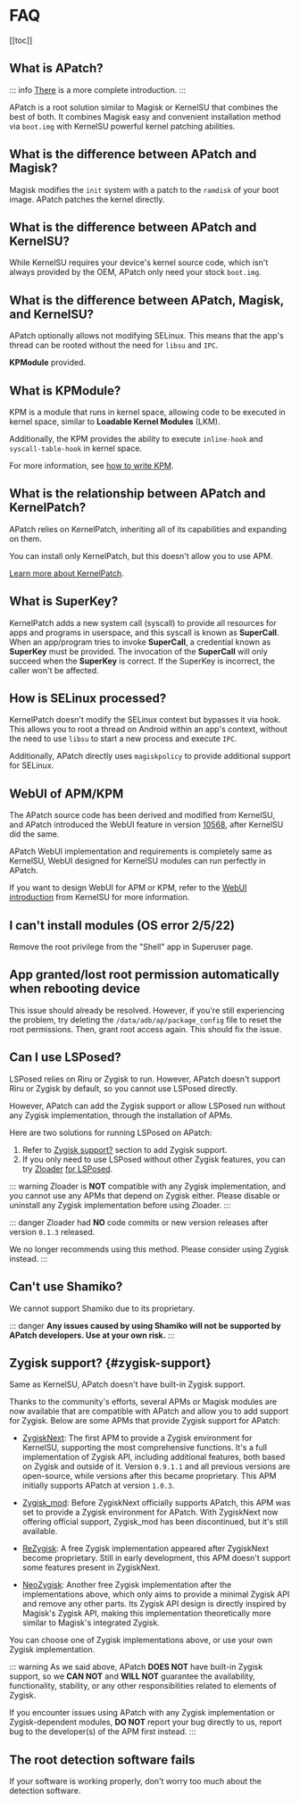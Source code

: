 # FAQ

[[toc]]

## What is APatch?

::: info
[There](/what-is-apatch) is a more complete introduction.
:::

APatch is a root solution similar to Magisk or KernelSU that combines the best of both. It combines Magisk easy and convenient installation method via `boot.img` with KernelSU powerful kernel patching abilities.

## What is the difference between APatch and Magisk?

Magisk modifies the `init` system with a patch to the `ramdisk` of your boot image. APatch patches the kernel directly.

## What is the difference between APatch and KernelSU?

While KernelSU requires your device's kernel source code, which isn't always provided by the OEM, APatch only need your stock `boot.img`.

## What is the difference between APatch, Magisk, and KernelSU?

APatch optionally allows not modifying SELinux. This means that the app's thread can be rooted without the need for `libsu` and `IPC`.

**KPModule** provided.

## What is KPModule?

KPM is a module that runs in kernel space, allowing code to be executed in kernel space, similar to **Loadable Kernel Modules** (LKM).

Additionally, the KPM provides the ability to execute `inline-hook` and `syscall-table-hook` in kernel space.

For more information, see [how to write KPM](https://github.com/bmax121/KernelPatch/blob/main/doc/zh-CN/module.md).

## What is the relationship between APatch and KernelPatch?

APatch relies on KernelPatch, inheriting all of its capabilities and expanding on them.

You can install only KernelPatch, but this doesn't allow you to use APM.

[Learn more about KernelPatch](https://github.com/bmax121/KernelPatch).

## What is SuperKey?

KernelPatch adds a new system call (syscall) to provide all resources for apps and programs in userspace, and this syscall is known as **SuperCall**. When an app/program tries to invoke **SuperCall**, a credential known as **SuperKey** must be provided. The invocation of the **SuperCall** will only succeed when the **SuperKey** is correct. If the SuperKey is incorrect, the caller won't be affected.

## How is SELinux processed?

KernelPatch doesn't modify the SELinux context but bypasses it via hook. This allows you to root a thread on Android within an app's context, without the need to use `libsu` to start a new process and execute `IPC`.

Additionally, APatch directly uses `magiskpolicy` to provide additional support for SELinux. 

## WebUI of APM/KPM

The APatch source code has been derived and modified from KernelSU, and APatch introduced the WebUI feature in version [10568](https://github.com/bmax121/APatch/releases/tag/10568), after KernelSU did the same.

APatch WebUI implementation and requirements is completely same as KernelSU, WebUI designed for KernelSU modules can run perfectly in APatch.

If you want to design WebUI for APM or KPM, refer to the [WebUI introduction](https://kernelsu.org/guide/module-webui.html) from KernelSU for more information.

## I can't install modules (OS error 2/5/22)

Remove the root privilege from the "Shell" app in Superuser page.

## App granted/lost root permission automatically when rebooting device

This issue should already be resolved. However, if you're still experiencing the problem, try deleting the `/data/adb/ap/package_config` file to reset the root permissions. Then, grant root access again. This should fix the issue.

## Can I use LSPosed?

LSPosed relies on Riru or Zygisk to run. However, APatch doesn't support Riru or Zygisk by default, so you cannot use LSPosed directly.

However, APatch can add the Zygisk support or allow LSPosed run without any Zygisk implementation, through the installation of APMs.

Here are two solutions for running LSPosed on APatch:

1. Refer to [Zygisk support?](#zygisk-support) section to add Zygisk support.
2. If you only need to use LSPosed without other Zygisk features, you can try [Zloader](https://github.com/Mufanc/z-loader) [for LSPosed](https://t.me/mufanc_chan/28).

::: warning
Zloader is **NOT** compatible with any Zygisk implementation, and you cannot use any APMs that depend on Zygisk either. Please disable or uninstall any Zygisk implementation before using Zloader.
:::

::: danger
Zloader had **NO** code commits or new version releases after version `0.1.3` released.

We no longer recommends using this method. Please consider using Zygisk instead.
:::

## Can't use Shamiko?

We cannot support Shamiko due to its proprietary.

::: danger
**Any issues caused by using Shamiko will not be supported by APatch developers. Use at your own risk.**
:::

## Zygisk support? {#zygisk-support}

Same as KernelSU, APatch doesn't have built-in Zygisk support.

Thanks to the community's efforts, several APMs or Magisk modules are now available that are compatible with APatch and allow you to add support for Zygisk. Below are some APMs that provide Zygisk support for APatch:

- [ZygiskNext](https://github.com/Dr-TSNG/ZygiskNext): The first APM to provide a Zygisk environment for KernelSU, supporting the most comprehensive functions. It's a full implementation of Zygisk API, including additional features, both based on Zygisk and outside of it. Version `0.9.1.1` and all previous versions are open-source, while versions after this became proprietary. This APM initially supports APatch at version `1.0.3`.

- [Zygisk_mod](https://github.com/Admirepowered/Zygisk_mod): Before ZygiskNext officially supports APatch, this APM was set to provide a Zygisk environment for APatch. With ZygiskNext now offering official support, Zygisk_mod has been discontinued, but it's still available.

- [ReZygisk](https://github.com/PerformanC/ReZygisk): A free Zygisk implementation appeared after ZygiskNext become proprietary. Still in early development, this APM doesn't support some features present in ZygiskNext.

- [NeoZygisk](https://github.com/JingMatrix/NeoZygisk): Another free Zygisk implementation after the implementations above, which only aims to provide a minimal Zygisk API and remove any other parts. Its Zygisk API design is directly inspired by Magisk's Zygisk API, making this implementation theoretically more similar to Magisk's integrated Zygisk.

You can choose one of Zygisk implementations above, or use your own Zygisk implementation.

::: warning
As we said above, APatch **DOES NOT** have built-in Zygisk support, so we **CAN NOT** and **WILL NOT** guarantee the availability, functionality, stability, or any other responsibilities related to elements of Zygisk. 

If you encounter issues using APatch with any Zygisk implementation or Zygisk-dependent modules, **DO NOT** report your bug directly to us, report bug to the developer(s) of the APM first instead.
:::

## The root detection software fails

If your software is working properly, don't worry too much about the detection software.
